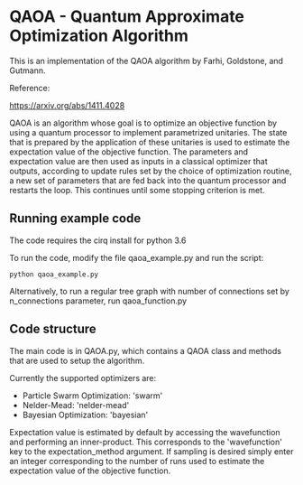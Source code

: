 # QAOA - Quantum Approximate Optimization Algorithm

This is an implementation of the QAOA algorithm by 
Farhi, Goldstone, and Gutmann.

Reference:

https://arxiv.org/abs/1411.4028

QAOA is an algorithm whose goal is to optimize an 
objective function by using a quantum processor to 
implement parametrized unitaries. The state that is
prepared by the application of these unitaries is used 
to estimate the expectation value of the objective function.
The parameters and expectation value are then used as inputs
in a classical optimizer that outputs, according to
update rules set by the choice of optimization routine, a new 
set of parameters that are fed back into the quantum processor 
and restarts the loop. This continues until some stopping 
criterion is met.  


## Running example code
The code requires the cirq install for python 3.6


To run the code, modify the file qaoa_example.py and run the
script:
```buildoutcfg
python qaoa_example.py
```
Alternatively, to run a regular tree graph with number of
connections set by n_connections parameter, run
qaoa_function.py


## Code structure 

The main code is in QAOA.py, which contains a QAOA
class and methods that are used to setup the algorithm. 

Currently the supported optimizers are:

- Particle Swarm Optimization: 'swarm'
- Nelder-Mead: 'nelder-mead'
- Bayesian Optimization: 'bayesian'

Expectation value is estimated by default by accessing
the wavefunction and performing an inner-product. This 
corresponds to the 'wavefunction' key to the 
expectation_method argument. If sampling is desired
simply enter an integer corresponding to the number 
of runs used to estimate the expectation value of the
objective function. 